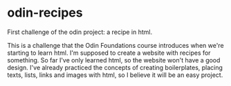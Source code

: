 # odin-recipes
First challenge of the odin project: a recipe in html.

This is a challenge that the Odin Foundations course introduces when we're
starting to learn html.
I'm supposed to create a website with recipes for something. So far I've
only learned html, so the website won't have a good design.
I've already practiced the concepts of creating boilerplates, placing texts,
lists, links and images with html, so I believe it will be an easy project.
